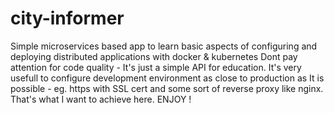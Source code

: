 # city-informer
Simple microservices based app to learn basic aspects of configuring and deploying distributed applications with docker &amp; kubernetes
Dont pay attention for code quality - It's just a simple API for education.
It's very usefull to configure development environment as close to production as It is possible - eg. https with SSL cert and some sort of reverse proxy like nginx. That's what I want to achieve here. ENJOY !
